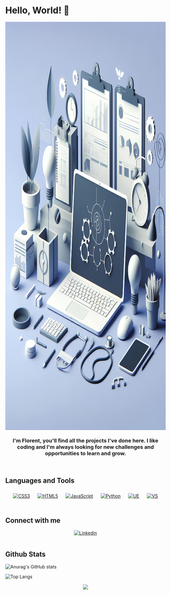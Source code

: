 # Hello, World! 👋  
<div align="center">
<img src="https://github.com/Majestic-MJ12/Majestic-MJ12/blob/main/IT-white_4096px.jpeg" align="center" height="1280" width="720" />
</div>  
  
### <div align="center">I'm Florent, you'll find all the projects I've done here. I like coding and I'm always looking for new challenges and opportunities to learn and grow.</div>  
  
<br/>  

## Languages and Tools  
<div align="center">  
<a href="https://www.w3schools.com/css/" target="_blank"><img style="margin: 10px" src="https://img.shields.io/badge/CSS-239120?&style=for-the-badge&logo=css3&logoColor=white" alt="CSS3" height="55" /></a>  
<a href="https://en.wikipedia.org/wiki/HTML5" target="_blank"><img style="margin: 10px" src="https://img.shields.io/badge/HTML-239120?style=for-the-badge&logo=html5&logoColor=white" alt="HTML5" height="55" /></a>  
<a href="https://www.javascript.com/" target="_blank"><img style="margin: 10px" src="https://img.shields.io/badge/JavaScript-F7DF1E?style=for-the-badge&logo=javascript&logoColor=black" alt="JavaScript" height="55" /></a>  
<a href="https://www.python.org/" target="_blank"><img style="margin: 10px" src="https://img.shields.io/badge/Python-14354C?style=for-the-badge&logo=python&logoColor=white" alt="Python" height="55" /></a>  
<a href="https://www.unrealengine.com/en-US/" target="_blank"><img style="margin: 10px" src="https://media.graphassets.com/qiFQiyH6TiuMdOIA5yZJ" alt="UE" height="55" /></a>  
<a href="https://visualstudio.microsoft.com/fr/" target="_blank"><img style="margin: 10px" src="https://img.shields.io/badge/Visual_Studio-5C2D91?style=for-the-badge&logo=visual%20studio&logoColor=white" alt="VS" height="55" /></a>  
</div>  

</td></tr></table>  
<br/>  

## Connect with me  
<div align="center">
<a href="https://www.linkedin.com/in/florent-spring/" target="_blank"><img src="https://img.shields.io/badge/LinkedIn-0077B5?style" alt="Linkedin" height="55" /></a>
</a>  
</div>  
  
<br/>  

## Github Stats  

![Anurag's GitHub stats](https://github-readme-stats.vercel.app/api?username=Majestic-MJ12&show_icons=true&theme=shadow_blue)

![Top Langs](https://github-readme-stats.vercel.app/api/top-langs/?username=Majestic-MJ12&theme=shadow_blue)

<div align="center">
<img src="https://komarev.com/ghpvc/?username=Majestic-MJ12&&style=flat-square" align="center" />
</div>  
